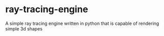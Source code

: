 # ray-tracing-engine
A simple ray tracing engine written in python that is capable of rendering simple 3d shapes
